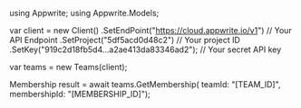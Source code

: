 using Appwrite;
using Appwrite.Models;

var client = new Client()
    .SetEndPoint("https://cloud.appwrite.io/v1") // Your API Endpoint
    .SetProject("5df5acd0d48c2") // Your project ID
    .SetKey("919c2d18fb5d4...a2ae413da83346ad2"); // Your secret API key

var teams = new Teams(client);

Membership result = await teams.GetMembership(
    teamId: "[TEAM_ID]",
    membershipId: "[MEMBERSHIP_ID]");